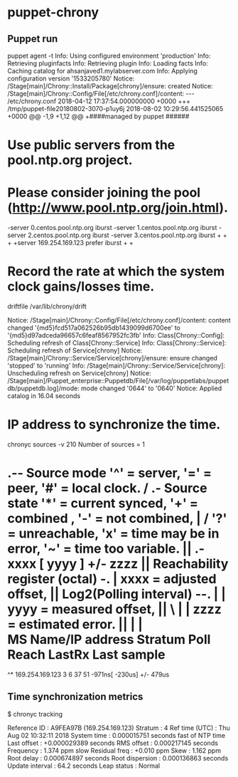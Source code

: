 # puppet-chrony


## Puppet run

puppet agent -t
Info: Using configured environment 'production'
Info: Retrieving pluginfacts
Info: Retrieving plugin
Info: Loading facts
Info: Caching catalog for ahsanjaved1.mylabserver.com
Info: Applying configuration version '1533205780'
Notice: /Stage[main]/Chrony::Install/Package[chrony]/ensure: created
Notice: /Stage[main]/Chrony::Config/File[/etc/chrony.conf]/content:
--- /etc/chrony.conf	2018-04-12 17:37:54.000000000 +0000
+++ /tmp/puppet-file20180802-3070-p1uy6j	2018-08-02 10:29:56.441525065 +0000
@@ -1,9 +1,12 @@
+####managed by puppet ######
 # Use public servers from the pool.ntp.org project.
 # Please consider joining the pool (http://www.pool.ntp.org/join.html).
-server 0.centos.pool.ntp.org iburst
-server 1.centos.pool.ntp.org iburst
-server 2.centos.pool.ntp.org iburst
-server 3.centos.pool.ntp.org iburst
+
+
+
+server 169.254.169.123 prefer iburst
+
+

 # Record the rate at which the system clock gains/losses time.
 driftfile /var/lib/chrony/drift

Notice: /Stage[main]/Chrony::Config/File[/etc/chrony.conf]/content: content changed '{md5}fcd517a062526b95db1439099d6700ee' to '{md5}d97adceda96657c6feaf8567952fc3fb'
Info: Class[Chrony::Config]: Scheduling refresh of Class[Chrony::Service]
Info: Class[Chrony::Service]: Scheduling refresh of Service[chrony]
Notice: /Stage[main]/Chrony::Service/Service[chrony]/ensure: ensure changed 'stopped' to 'running'
Info: /Stage[main]/Chrony::Service/Service[chrony]: Unscheduling refresh on Service[chrony]
Notice: /Stage[main]/Puppet_enterprise::Puppetdb/File[/var/log/puppetlabs/puppetdb/puppetdb.log]/mode: mode changed '0644' to '0640'
Notice: Applied catalog in 16.04 seconds


# IP address to synchronize the time.

chronyc sources -v
210 Number of sources = 1

  .-- Source mode  '^' = server, '=' = peer, '#' = local clock.
 / .- Source state '*' = current synced, '+' = combined , '-' = not combined,
| /   '?' = unreachable, 'x' = time may be in error, '~' = time too variable.
||                                                 .- xxxx [ yyyy ] +/- zzzz
||      Reachability register (octal) -.           |  xxxx = adjusted offset,
||      Log2(Polling interval) --.      |          |  yyyy = measured offset,
||                                \     |          |  zzzz = estimated error.
||                                 |    |           \
MS Name/IP address         Stratum Poll Reach LastRx Last sample
===============================================================================
^* 169.254.169.123               3   6    37    51   -971ns[ -230us] +/-  479us


## Time synchronization metrics

$ chronyc tracking

Reference ID    : A9FEA97B (169.254.169.123)
Stratum         : 4
Ref time (UTC)  : Thu Aug 02 10:32:11 2018
System time     : 0.000015751 seconds fast of NTP time
Last offset     : +0.000029389 seconds
RMS offset      : 0.000217145 seconds
Frequency       : 1.374 ppm slow
Residual freq   : +0.010 ppm
Skew            : 1.162 ppm
Root delay      : 0.000674897 seconds
Root dispersion : 0.000136863 seconds
Update interval : 64.2 seconds
Leap status     : Normal






